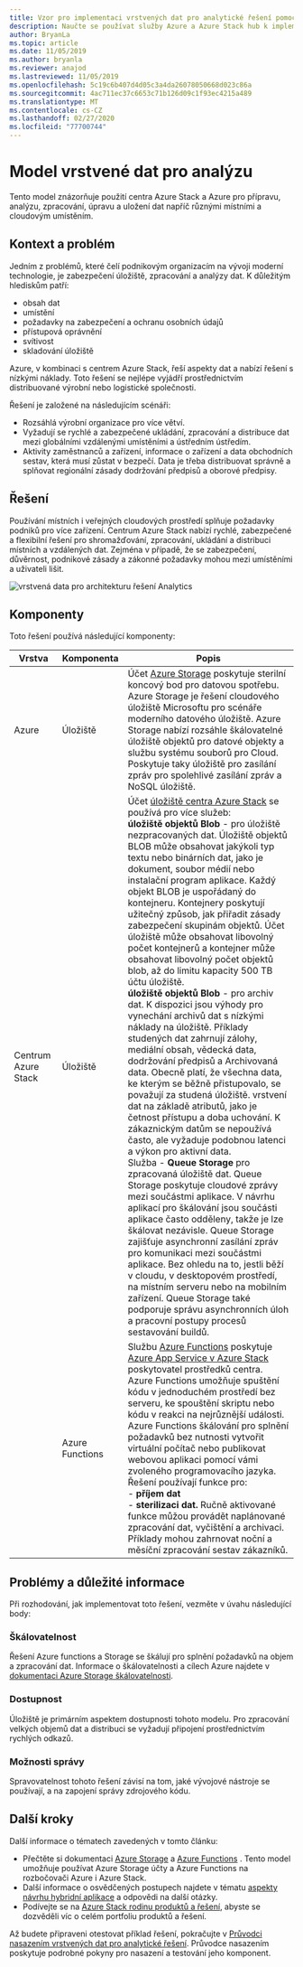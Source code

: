 ```yaml
---
title: Vzor pro implementaci vrstvených dat pro analytické řešení pomocí Azure a centra Azure Stack.
description: Naučte se používat služby Azure a Azure Stack hub k implementaci řešení vrstvených dat napříč hybridním cloudem.
author: BryanLa
ms.topic: article
ms.date: 11/05/2019
ms.author: bryanla
ms.reviewer: anajod
ms.lastreviewed: 11/05/2019
ms.openlocfilehash: 5c19c6b407d4d05c3a4da26078050668d023c86a
ms.sourcegitcommit: 4ac711ec37c6653c71b126d09c1f93ec4215a489
ms.translationtype: MT
ms.contentlocale: cs-CZ
ms.lasthandoff: 02/27/2020
ms.locfileid: "77700744"
---
```

# <a name="tiered-data-for-analytics-pattern"></a>Model vrstvené dat pro analýzu

Tento model znázorňuje použití centra Azure Stack a Azure pro přípravu, analýzu, zpracování, úpravu a uložení dat napříč různými místními a cloudovým umístěním.

## <a name="context-and-problem"></a>Kontext a problém

Jedním z problémů, které čelí podnikovým organizacím na vývoji moderní technologie, je zabezpečení úložiště, zpracování a analýzy dat. K důležitým hlediskům patří:
- obsah dat
- umístění
- požadavky na zabezpečení a ochranu osobních údajů
- přístupová oprávnění
- svítivost
- skladování úložiště

Azure, v kombinaci s centrem Azure Stack, řeší aspekty dat a nabízí řešení s nízkými náklady. Toto řešení se nejlépe vyjádří prostřednictvím distribuované výrobní nebo logistické společnosti. 

Řešení je založené na následujícím scénáři:
- Rozsáhlá výrobní organizace pro více větví.
- Vyžadují se rychlé a zabezpečené ukládání, zpracování a distribuce dat mezi globálními vzdálenými umístěními a ústředním ústředím. 
- Aktivity zaměstnanců a zařízení, informace o zařízení a data obchodních sestav, která musí zůstat v bezpečí. Data je třeba distribuovat správně a splňovat regionální zásady dodržování předpisů a oborové předpisy.

## <a name="solution"></a>Řešení

Používání místních i veřejných cloudových prostředí splňuje požadavky podniků pro více zařízení. Centrum Azure Stack nabízí rychlé, zabezpečené a flexibilní řešení pro shromažďování, zpracování, ukládání a distribuci místních a vzdálených dat. Zejména v případě, že se zabezpečení, důvěrnost, podnikové zásady a zákonné požadavky mohou mezi umístěními a uživateli lišit. 

![vrstvená data pro architekturu řešení Analytics](media/pattern-tiered-data-analytics/solution-architecture.png)

## <a name="components"></a>Komponenty

Toto řešení používá následující komponenty:

| Vrstva | Komponenta | Popis |
|----------|-----------|-------------|
| Azure | Úložiště | Účet [Azure Storage](/azure/storage/) poskytuje sterilní koncový bod pro datovou spotřebu. Azure Storage je řešení cloudového úložiště Microsoftu pro scénáře moderního datového úložiště. Azure Storage nabízí rozsáhle škálovatelné úložiště objektů pro datové objekty a službu systému souborů pro Cloud. Poskytuje taky úložiště pro zasílání zpráv pro spolehlivé zasílání zpráv a NoSQL úložiště. |
| Centrum Azure Stack | Úložiště | Účet [úložiště centra Azure Stack](/azure-stack/user/azure-stack-storage-overview) se používá pro více služeb:<br>**úložiště objektů Blob** - pro úložiště nezpracovaných dat. Úložiště objektů BLOB může obsahovat jakýkoli typ textu nebo binárních dat, jako je dokument, soubor médií nebo instalační program aplikace. Každý objekt BLOB je uspořádaný do kontejneru. Kontejnery poskytují užitečný způsob, jak přiřadit zásady zabezpečení skupinám objektů. Účet úložiště může obsahovat libovolný počet kontejnerů a kontejner může obsahovat libovolný počet objektů blob, až do limitu kapacity 500 TB účtu úložiště.<br>**úložiště objektů Blob** - pro archiv dat. K dispozici jsou výhody pro vynechání archivů dat s nízkými náklady na úložiště. Příklady studených dat zahrnují zálohy, mediální obsah, vědecká data, dodržování předpisů a Archivovaná data. Obecně platí, že všechna data, ke kterým se běžně přistupovalo, se považují za studená úložiště. vrstvení dat na základě atributů, jako je četnost přístupu a doba uchování. K zákaznickým datům se nepoužívá často, ale vyžaduje podobnou latenci a výkon pro aktivní data.<br>Služba - **Queue Storage** pro zpracovaná úložiště dat. Queue Storage poskytuje cloudové zprávy mezi součástmi aplikace. V návrhu aplikací pro škálování jsou součásti aplikace často odděleny, takže je lze škálovat nezávisle. Queue Storage zajišťuje asynchronní zasílání zpráv pro komunikaci mezi součástmi aplikace.  Bez ohledu na to, jestli běží v cloudu, v desktopovém prostředí, na místním serveru nebo na mobilním zařízení. Queue Storage také podporuje správu asynchronních úloh a pracovní postupy procesů sestavování buildů. |
| | Azure Functions | Službu [Azure Functions](/azure/azure-functions/) poskytuje [Azure App Service v Azure Stack](/azure-stack/operator/azure-stack-app-service-overview) poskytovatel prostředků centra. Azure Functions umožňuje spuštění kódu v jednoduchém prostředí bez serveru, ke spouštění skriptu nebo kódu v reakci na nejrůznější události. Azure Functions škálování pro splnění požadavků bez nutnosti vytvořit virtuální počítač nebo publikovat webovou aplikaci pomocí vámi zvoleného programovacího jazyka. Řešení používají funkce pro:<br>- **příjem dat**<br>- **sterilizaci dat.** Ručně aktivované funkce můžou provádět naplánované zpracování dat, vyčištění a archivaci. Příklady mohou zahrnovat noční a měsíční zpracování sestav zákazníků.|

## <a name="issues-and-considerations"></a>Problémy a důležité informace

Při rozhodování, jak implementovat toto řešení, vezměte v úvahu následující body:

### <a name="scalability"></a>Škálovatelnost 

Řešení Azure functions a Storage se škálují pro splnění požadavků na objem a zpracování dat. Informace o škálovatelnosti a cílech Azure najdete v [dokumentaci Azure Storage škálovatelnosti](/azure/storage/common/storage-scalability-targets). 

### <a name="availability"></a>Dostupnost

Úložiště je primárním aspektem dostupnosti tohoto modelu. Pro zpracování velkých objemů dat a distribuci se vyžadují připojení prostřednictvím rychlých odkazů. 

### <a name="manageability"></a>Možnosti správy

Spravovatelnost tohoto řešení závisí na tom, jaké vývojové nástroje se používají, a na zapojení správy zdrojového kódu. 

## <a name="next-steps"></a>Další kroky

Další informace o tématech zavedených v tomto článku:
- Přečtěte si dokumentaci [Azure Storage](/azure/storage/) a [Azure Functions](/azure/azure-functions/) . Tento model umožňuje používat Azure Storage účty a Azure Functions na rozbočovači Azure i Azure Stack.
- Další informace o osvědčených postupech najdete v tématu [aspekty návrhu hybridní aplikace](overview-app-design-considerations.md) a odpovědi na další otázky.
- Podívejte se na [Azure Stack rodinu produktů a řešení](/azure-stack), abyste se dozvěděli víc o celém portfoliu produktů a řešení.

Až budete připraveni otestovat příklad řešení, pokračujte v [Průvodci nasazením vrstvených dat pro analytické řešení](https://aka.ms/tiereddatadeploy). Průvodce nasazením poskytuje podrobné pokyny pro nasazení a testování jeho komponent.